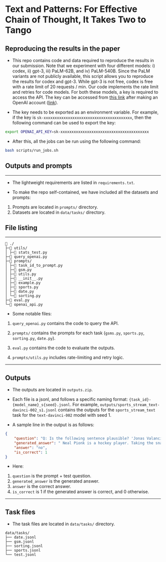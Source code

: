 # Text and Patterns: For Effective Chain of Thought, It Takes Two to Tango

## Reproducing the results in the paper

- This repo contains code and data required to reproduce the results in our submission. Note that we experiment with four different models: i) codex, ii) gpt-3, iii) PaLM-62B, and iv) PaLM-540B. Since the PaLM variants are not publicly available, this script allows you to reproduce the results for codex and gpt-3. While gpt-3 is not free, codex is free with a rate limit of 20 requests / min. Our code implements the rate limit and retries for code models. For both these models, a key is required to access the API. The key can be accessed from [this link](https://beta.openai.com/account/api-keys) after making an OpenAI account ([link](https://openai.com/join/)).

- The key needs to be exported as an environment variable. For example, if the key is `sk-xxxxxxxxxxxxxxxxxxxxxxxxxxxxxxxxxxxxxxxx`, then the following command can be used to export the key:


```bash
export OPENAI_API_KEY=sk-xxxxxxxxxxxxxxxxxxxxxxxxxxxxxxxxxxxxxxxx
```

- After this, all the jobs can be run using the following command:
 
```bash
bash scripts/run_jobs.sh
```

## Outputs and prompts

-----------

- The lightweight requirements are listed in `requirements.txt`. 

- To make the repo self-contained, we have included all the datasets and prompts:

1. Prompts are located in `prompts/` directory.
2. Datasets are located in `data/tasks/` directory.


## File listing

----

```
📁 ./
├─📁 utils/
│ ├─📄 stats_test.py
├─📄 query_openai.py
├─📁 prompts/
│ ├─📄 task_id_to_prompt.py
│ ├─📄 gsm.py
│ ├─📄 utils.py
│ ├─📄 __init__.py
│ ├─📄 example.py
│ ├─📄 sports.py
│ ├─📄 date.py
│ └─📄 sorting.py
├─📄 eval.py
└─📄 openai_api.py
```

* Some notable files:

1. `query_openai.py` contains the code to query the API.

2. `prompts/` contains the prompts for each task (`gsms.py`, `sports.py`, `sorting.py`, `date.py`).

3. `eval.py` contains the code to evaluate the outputs.

4. `prompts/utils.py` includes rate-limiting and retry logic.


---

## Outputs

* The outputs are located in `outputs.zip`. 

* Each file is a jsonl, and follows a specific naming format: `{task_id}-{model_name}_s{seed}.jsonl`. For example, `outputs/sports_stream_text-davinci-002_s1.jsonl` contains the outputs for the `sports_stream_text` task for the `text-davinci-002` model with seed 1.

* A sample line in the output is as follows:

```json
{
    "question": "Q: Is the following sentence plausible? 'Jonas Valanciunas beat the buzzer.'\nA: Jonas Valanciunas is a basketball player. Beating the buzzer is part of basketball. The answer is yes.\n\n\nQ: Is the following sentence plausible? 'Kyle Palmieri was called for slashing.'\nA: Kyle Palmieri is a hockey player. Being called for slashing is part of hockey. The answer is yes.\n\n\nQ: Is the following sentence plausible? 'Jamal Murray was perfect from the line.'\nA: Jamal Murray is a basketball player. Being perfect from the line is part of basketball. The answer is yes.\n\n\nQ: Is the following sentence plausible? 'Draymond Green threw a touchdown.'\nA: Draymond Green is an basketball player. Throwing a touchdown is part of football, not basketball. The answer is no.\n\n\nQ: Is the following sentence plausible? 'Carson Wentz set the pick and roll.'\nA: Carson Wentz is an American football player. Pick and roll is part of basketball, not football. The answer is no.\n\n\nQ: Is the following sentence plausible? 'Joao Moutinho caught the screen pass in the NFC championship.'\nA: Joao Moutinho is a soccer player. The NFC championship is part of American football, not soccer. The answer is no.\n\n\nQ: Is the following sentence plausible? 'Malcolm Brogdon banked the shot in.'\nA: Malcolm Brogdon is a basketball player. Banking the shot in is part of basketball. The answer is yes.\n\n\nQ: Is the following sentence plausible? 'Sam Darnold passed the puck.'\nA: Sam Darnold is a American football player. Passing the puck is part of hockey, not American football. The answer is no.\n\n\nQ: Yes or no: Is the following sentence plausible? \"Neal Pionk took the snap.\"\nA:",
    "generated_answer": " Neal Pionk is a hockey player. Taking the snap is part of American football, not hockey. The answer is no.",
    "answer": "no",
    "is_correct": 1
}
```

* Here:

1. `question` is the prompt + test question.
2. `generated_answer` is the generated answer.
3. `answer` is the correct answer.
4. `is_correct` is 1 if the generated answer is correct, and 0 otherwise.


----

## Task files

* The task files are located in `data/tasks/` directory.

```
data/tasks/
├── date.jsonl
├── gsm.jsonl
├── sorting.jsonl
├── sports.jsonl
└── test.jsonl
```
